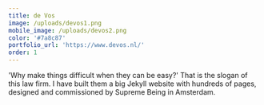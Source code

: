 ```yaml
---
title: de Vos
image: /uploads/devos1.png
mobile_image: /uploads/devos2.png
color: '#7a8c87'
portfolio_url: 'https://www.devos.nl/'
order: 1
---
```


'Why make things difficult when they can be easy?' That is the slogan of this law firm. I have built them a big Jekyll website with hundreds of pages, designed and commissioned by Supreme Being in Amsterdam.
